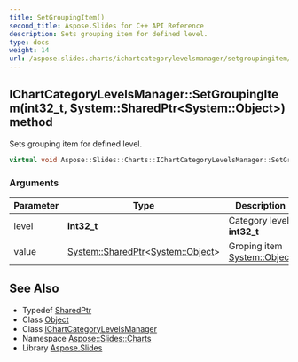 ```yaml
---
title: SetGroupingItem()
second_title: Aspose.Slides for C++ API Reference
description: Sets grouping item for defined level.
type: docs
weight: 14
url: /aspose.slides.charts/ichartcategorylevelsmanager/setgroupingitem/
---
```

## IChartCategoryLevelsManager::SetGroupingItem(int32_t, System::SharedPtr\<System::Object\>) method


Sets grouping item for defined level.

```cpp
virtual void Aspose::Slides::Charts::IChartCategoryLevelsManager::SetGroupingItem(int32_t level, System::SharedPtr<System::Object> value)=0
```


### Arguments

| Parameter | Type | Description |
| --- | --- | --- |
| level | **int32_t** | Category level **int32_t** |
| value | [System::SharedPtr](../../../system/sharedptr/)\<[System::Object](../../../system/object/)\> | Groping item [System::Object](../../../system/object/) |

## See Also

* Typedef [SharedPtr](../../../system/sharedptr/)
* Class [Object](../../../system/object/)
* Class [IChartCategoryLevelsManager](../)
* Namespace [Aspose::Slides::Charts](../../)
* Library [Aspose.Slides](../../../)